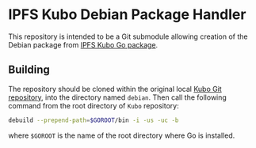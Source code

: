 # IPFS Kubo Debian Package Handler

This repository is intended to be a Git submodule allowing creation of the Debian package from [IPFS Kubo Go package](https://github.com/ipfs/kubo/).

## Building
The repository should be cloned within the original local [Kubo Git repository](https://github.com/ipfs/kubo/), into the directory named `debian`. Then call the following command from the root directory of `Kubo` repository:

```sh
debuild --prepend-path=$GOROOT/bin -i -us -uc -b
```
where `$GOROOT` is the name of the root directory where Go is installed.

